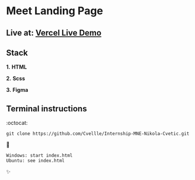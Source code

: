 # Meet Landing Page

## Live at: [Vercel Live Demo](https://internship-mne-nikola-cvetic.vercel.app/)

## Stack

**1.** **HTML**

**2.** **Scss**

**3.** **Figma**

## Terminal instructions

:octocat:

```
git clone https://github.com/Cvellle/Internship-MNE-Nikola-Cvetic.git
```

:rocket:

```
Windows: start index.html 
Ubuntu: see index.html
```

:sparkles: